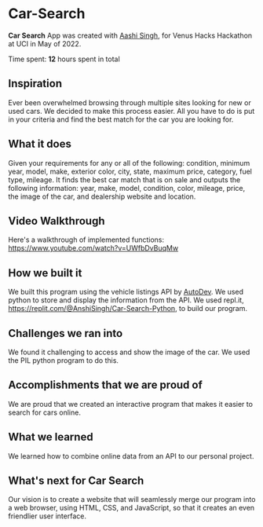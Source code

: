 # Car-Search

**Car Search** App was created with [Aashi Singh](https://www.github.com/aashisinghh), for Venus Hacks Hackathon at UCI in May of 2022.

Time spent: **12** hours spent in total

## Inspiration

Ever been overwhelmed browsing through multiple sites looking for new or used cars. We decided to make this process easier. All you have to do is put in your criteria and find the best match for the car you are looking for.

## What it does

Given your requirements for any or all of the following: condition, minimum year, model, make, exterior color, city, state, maximum price, category, fuel type, mileage. It finds the best car match that is on sale and outputs the following information: year, make, model, condition, color, mileage, price, the image of the car, and dealership website and location.

## Video Walkthrough

Here's a walkthrough of implemented functions:
https://www.youtube.com/watch?v=UWfbDvBuqMw

## How we built it

We built this program using the vehicle listings API by [AutoDev](https://www.auto.dev/listings/getting-started). We used python to store and display the information from the API. We used repl.it, https://replit.com/@AnshiSingh/Car-Search-Python, to build our program.

## Challenges we ran into

We found it challenging to access and show the image of the car. We used the PIL python program to do this.

## Accomplishments that we are proud of

We are proud that we created an interactive program that makes it easier to search for cars online.

## What we learned

We learned how to combine online data from an API to our personal project.

## What's next for **Car Search**

Our vision is to create a website that will seamlessly merge our program into a web browser, using HTML, CSS, and JavaScript, so that it creates an even friendlier user interface.

